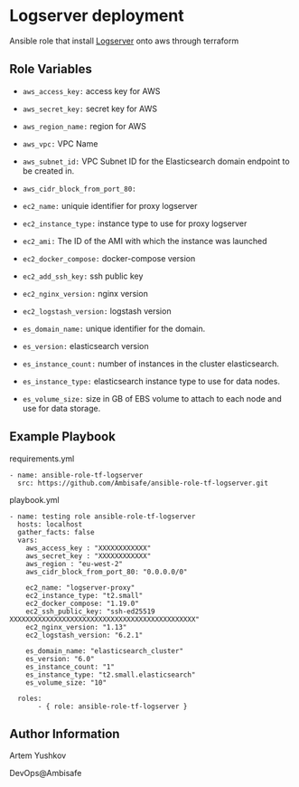 Logserver deployment
=========

Ansible role that install [Logserver](https://github.com/Ambisafe/ansible-role-tf-logserver) onto aws through terraform

Role Variables
--------------

-  `aws_access_key:` access key for AWS
-  `aws_secret_key:` secret key for AWS
-  `aws_region_name:` region for AWS
-  `aws_vpc:` VPC Name
-  `aws_subnet_id:` VPC Subnet ID for the Elasticsearch domain endpoint to be created in.
-  `aws_cidr_block_from_port_80:`

-  `ec2_name:` uniquie identifier for proxy logserver
-  `ec2_instance_type:` instance type to use for proxy logserver
-  `ec2_ami:` The ID of the AMI with which the instance was launched
-  `ec2_docker_compose:` docker-compose version
-  `ec2_add_ssh_key:` ssh public key
-  `ec2_nginx_version:` nginx version
-  `ec2_logstash_version:` logstash version

-  `es_domain_name:` unique identifier for the domain.
-  `es_version:` elasticsearch version
-  `es_instance_count:` number of instances in the cluster elasticsearch.
-  `es_instance_type:` elasticsearch instance type to use for data nodes.
-  `es_volume_size:` size in GB of EBS volume to attach to each node and use for data storage.

Example Playbook
----------------
requirements.yml

```
- name: ansible-role-tf-logserver
  src: https://github.com/Ambisafe/ansible-role-tf-logserver.git
```

playbook.yml

```
- name: testing role ansible-role-tf-logserver
  hosts: localhost
  gather_facts: false
  vars:
    aws_access_key : "XXXXXXXXXXXX"
    aws_secret_key : "XXXXXXXXXXXX"
    aws_region : "eu-west-2"
    aws_cidr_block_from_port_80: "0.0.0.0/0"

    ec2_name: "logserver-proxy"
    ec2_instance_type: "t2.small"
    ec2_docker_compose: "1.19.0"
    ec2_ssh_public_key: "ssh-ed25519 XXXXXXXXXXXXXXXXXXXXXXXXXXXXXXXXXXXXXXXXXXXXXX"
    ec2_nginx_version: "1.13"
    ec2_logstash_version: "6.2.1"

    es_domain_name: "elasticsearch_cluster"
    es_version: "6.0"
    es_instance_count: "1"
    es_instance_type: "t2.small.elasticsearch"
    es_volume_size: "10"

  roles:
       - { role: ansible-role-tf-logserver }
```

Author Information
------------------
Artem Yushkov

DevOps@Ambisafe
